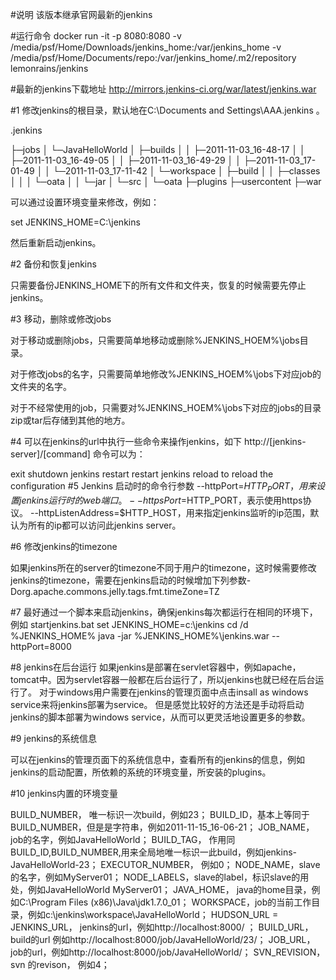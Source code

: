 #说明
该版本继承官网最新的jenkins

#运行命令
    docker run -it -p 8080:8080 -v /media/psf/Home/Downloads/jenkins_home:/var/jenkins_home  -v /media/psf/Home/Documents/repo:/var/jenkins_home/.m2/repository  lemonrains/jenkins

#最新的jenkins下载地址
http://mirrors.jenkins-ci.org/war/latest/jenkins.war

#1 修改jenkins的根目录，默认地在C:\Documents and Settings\AAA\.jenkins 。

.jenkins

├─jobs
│  └─JavaHelloWorld
│      ├─builds
│      │  ├─2011-11-03_16-48-17
│      │  ├─2011-11-03_16-49-05
│      │  ├─2011-11-03_16-49-29
│      │  ├─2011-11-03_17-01-49
│      │  └─2011-11-03_17-11-42
│      └─workspace
│          ├─build
│          │  ├─classes
│          │  │  └─oata
│          │  └─jar
│          └─src
│              └─oata
├─plugins
├─usercontent
├─war

可以通过设置环境变量来修改，例如：

set JENKINS_HOME=C:\jenkins

然后重新启动jenkins。



#2 备份和恢复jenkins

 只需要备份JENKINS_HOME下的所有文件和文件夹，恢复的时候需要先停止jenkins。



#3 移动，删除或修改jobs

对于移动或删除jobs，只需要简单地移动或删除%JENKINS_HOEM%\jobs目录。

对于修改jobs的名字，只需要简单地修改%JENKINS_HOEM%\jobs下对应job的文件夹的名字。

对于不经常使用的job，只需要对%JENKINS_HOEM%\jobs下对应的jobs的目录zip或tar后存储到其他的地方。



#4 可以在jenkins的url中执行一些命令来操作jenkins，如下
http://[jenkins-server]/[command] 命令可以为：

exit shutdown jenkins
restart restart jenkins
reload to reload the configuration
#5 Jenkins 启动时的命令行参数
--httpPort=$HTTP_PORT，用来设置jenkins运行时的web端口。
--httpsPort=$HTTP_PORT，表示使用https协议。
--httpListenAddress=$HTTP_HOST，用来指定jenkins监听的ip范围，默认为所有的ip都可以访问此jenkins server。


#6 修改jenkins的timezone

如果jenkins所在的server的timezone不同于用户的timezone，这时候需要修改jenkins的timezone，需要在jenkins启动的时候增加下列参数-Dorg.apache.commons.jelly.tags.fmt.timeZone=TZ


#7 最好通过一个脚本来启动jenkins，确保jenkins每次都运行在相同的环境下，例如
startjenkins.bat
set JENKINS_HOME=c:\jenkins
cd /d %JENKINS_HOME%
java -jar %JENKINS_HOME%\jenkins.war --httpPort=8000

#8 jenkins在后台运行
如果jenkins是部署在servlet容器中，例如apache，tomcat中。因为servlet容器一般都在后台运行了，所以jenkins也就已经在后台运行了。
对于windows用户需要在jenkins的管理页面中点击insall as windows service来将jenkins部署为service。 但是感觉比较好的方法还是手动将启动jenkins的脚本部署为windows service，从而可以更灵活地设置更多的参数。

#9 jenkins的系统信息

可以在jenkins的管理页面下的系统信息中，查看所有的jenkins的信息，例如jenkins的启动配置，所依赖的系统的环境变量，所安装的plugins。

#10 jenkins内置的环境变量

BUILD_NUMBER， 唯一标识一次build，例如23；
BUILD_ID，基本上等同于BUILD_NUMBER，但是是字符串，例如2011-11-15_16-06-21；
JOB_NAME， job的名字，例如JavaHelloWorld；
BUILD_TAG， 作用同BUILD_ID,BUILD_NUMBER,用来全局地唯一标识一此build，例如jenkins-JavaHelloWorld-23；
EXECUTOR_NUMBER， 例如0；
NODE_NAME，slave的名字，例如MyServer01；
NODE_LABELS，slave的label，标识slave的用处，例如JavaHelloWorld MyServer01；
JAVA_HOME， java的home目录，例如C:\Program Files (x86)\Java\jdk1.7.0_01；
WORKSPACE，job的当前工作目录，例如c:\jenkins\workspace\JavaHelloWorld；
HUDSON_URL = JENKINS_URL， jenkins的url，例如http://localhost:8000/ ；
BUILD_URL，build的url 例如http://localhost:8000/job/JavaHelloWorld/23/；
JOB_URL， job的url，例如http://localhost:8000/job/JavaHelloWorld/；
SVN_REVISION，svn 的revison， 例如4；
